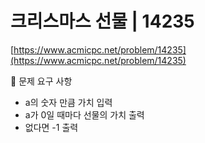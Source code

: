 # 크리스마스 선물 | 14235

[https://www.acmicpc.net/problem/14235](https://www.acmicpc.net/problem/14235)

🙏 문제 요구 사항

- a의 숫자 만큼 가치 입력
- a가 0일 때마다 선물의 가치 출력
- 없다면 -1 출력 

